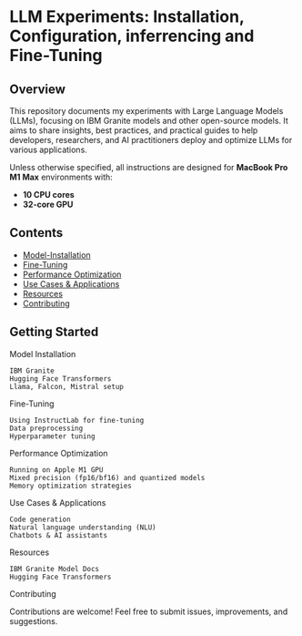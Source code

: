 # LLM Experiments: Installation, Configuration, inferrencing and Fine-Tuning  

## Overview  
This repository documents my experiments with Large Language Models (LLMs), focusing on IBM Granite models and other open-source models. It aims to share insights, best practices, and practical guides to help developers, researchers, and AI practitioners deploy and optimize LLMs for various applications.  

Unless otherwise specified, all instructions are designed for **MacBook Pro M1 Max** environments with:  
- **10 CPU cores**  
- **32-core GPU**  

## Contents  
- [Model-Installation](#model-installation)  
- [Fine-Tuning](#fine-tuning)  
- [Performance Optimization](#performance-optimization)  
- [Use Cases & Applications](#use-cases--applications)  
- [Resources](#resources)  
- [Contributing](#contributing)  

## Getting Started  

Model Installation

    IBM Granite
    Hugging Face Transformers
    Llama, Falcon, Mistral setup

Fine-Tuning

    Using InstructLab for fine-tuning 
    Data preprocessing
    Hyperparameter tuning

Performance Optimization

    Running on Apple M1 GPU
    Mixed precision (fp16/bf16) and quantized models
    Memory optimization strategies

Use Cases & Applications

    Code generation
    Natural language understanding (NLU)
    Chatbots & AI assistants

Resources

    IBM Granite Model Docs
    Hugging Face Transformers

Contributing

Contributions are welcome! Feel free to submit issues, improvements, and suggestions.
